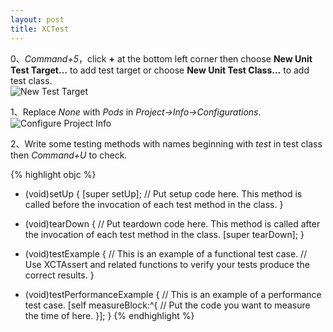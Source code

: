 ```yaml
---
layout: post
title: XCTest
---
```


0、*Command+5*，click **+** at the bottom left corner then choose **New Unit Test Target...** to add test target or choose **New Unit Test Class...** to add test class.  
![New Test Target]({{site.baseurl}}/assets/xctest/new_test_target.png)  

1、Replace *None* with *Pods* in *Project->Info->Configurations*.  
![Configure Project Info]({{site.baseurl}}/assets/xctest/configure_project.png)  

2、Write some testing methods with names beginning with *test* in test class then *Command+U* to check.  

{% highlight objc %}
- (void)setUp {
    [super setUp];
    // Put setup code here. This method is called before the invocation of each test method in the class.
}

- (void)tearDown {
    // Put teardown code here. This method is called after the invocation of each test method in the class.
    [super tearDown];
}

- (void)testExample {
    // This is an example of a functional test case.
    // Use XCTAssert and related functions to verify your tests produce the correct results.
}

- (void)testPerformanceExample {
    // This is an example of a performance test case.
    [self measureBlock:^{
        // Put the code you want to measure the time of here.
    }];
}
{% endhighlight %}
